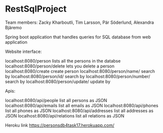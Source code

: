 # RestSqlProject
Team members: 
Zacky Kharboutli,
Tim Larsson, 
Pär Söderlund, 
Alexandra Bjäremo

Spring boot application that handles queries for SQL database from web application 

Website interface:

localhost:8080/person             	lists all the persons in the databse
localhost:8080/person/delete      	lets you delete a person
localhost:8080/create		  	create person
localhost:8080/person/name/<name> 	search by <name>
localhost:8080/person/id/<id>		search by <id>
localhost:8080/person/number/<number>	search by <number>
localhost:8080/person/update/<id>	update by <id>


Apis:

localhost:8080/api/people         	list all persons as JSON
localhost:8080/api/emails        	list all emails as JSON
localhost:8080/api/phones        	list all phones as JSON
localhost:8080/api/addresses         	list all addresses as JSON
localhost:8080/api/relations         	list all relations as JSON

Heroku link
https://personsdb4task17.herokuapp.com/ 
